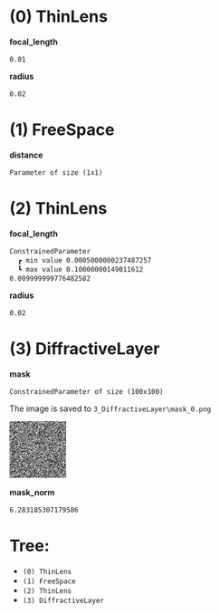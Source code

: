 # (0) ThinLens
**focal_length**
```
0.01
```

**radius**
```
0.02
```

# (1) FreeSpace
**distance**
```
Parameter of size (1x1)
```

# (2) ThinLens
**focal_length**
```
ConstrainedParameter
  ┏ min value 0.0005000000237487257
  ┗ max value 0.10000000149011612
0.009999999776482582
```

**radius**
```
0.02
```

# (3) DiffractiveLayer
**mask**
```
ConstrainedParameter of size (100x100)
```

The image is saved to `3_DiffractiveLayer\mask_0.png`

![mask](3_DiffractiveLayer\mask_0.png)


**mask_norm**
```
6.283185307179586
```


# Tree:
* `(0) ThinLens`
* `(1) FreeSpace`
* `(2) ThinLens`
* `(3) DiffractiveLayer`
